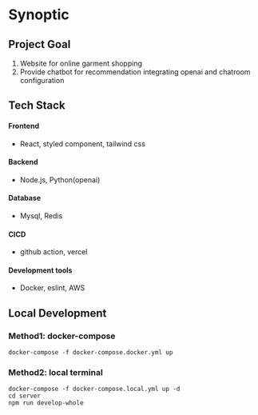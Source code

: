 # Synoptic

## Project Goal
1. Website for online garment shopping
2. Provide chatbot for recommendation integrating openai and chatroom configuration

## Tech Stack
#### Frontend
- React, styled component, tailwind css
#### Backend
- Node.js, Python(openai)
#### Database
- Mysql, Redis
#### CICD
- github action, vercel
#### Development tools
- Docker, eslint, AWS


## Local Development
### Method1: docker-compose
```
docker-compose -f docker-compose.docker.yml up
```
### Method2: local terminal
```
docker-compose -f docker-compose.local.yml up -d
cd server
npm run develop-whole
```